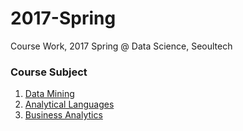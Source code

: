 # 2017-Spring
Course Work, 2017 Spring @ Data Science, Seoultech

### Course Subject
1. [Data Mining](./DM)
2. [Analytical Languages](./AL)
3. [Business Analytics](./BA)


